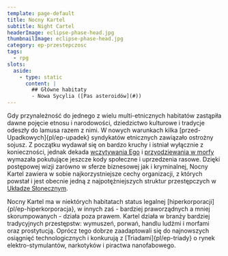 ```yaml
---
template: page-default
title: Nocny Kartel
subtitle: Night Cartel
headerImage: eclipse-phase-head.jpg
thumbnailImage: eclipse-phase-head.jpg
category: ep-przestepczosc
tags:
  - rpg
slots:
  aside:
    - type: static
      content: |
        ## Główne habitaty
        - Nowa Sycylia ([Pas asteroidów](#))
---
```

Gdy przynależność do jednego z wielu multi-etnicznych habitatów zastąpiła dawne pojęcie etnosu i narodowości, dziedzictwo kulturowe i tradycje odeszły do lamusa razem z nimi. W nowych warunkach kilka [przed-Upadkowych]{pl/ep-upadek} syndykatów etnicznych zawiązało ostrożny sojusz. Z początku wydawał się on bardzo kruchy i istniał wyłącznie z konieczności, jednak dekada [wczytywania Ego](#) i [przyodziewania w morfy](#) wymazała pokutujące jeszcze kody społeczne i uprzedzenia rasowe. Dzięki postępowej wizji zarówno w sferze biznesowej jak i kryminalnej, Nocny Kartel zawiera w sobie najkorzystniejsze cechy organizacji, z których powstał i jest obecnie jedną z najpotężniejszych struktur przestępczych w [Układze Słonecznym]((#)).

Nocny Kartel ma w niektórych habitatach status legalnej [hiperkorporacji]{pl/ep-hiperkorporacja}, w innych zaś - bardziej praworządnych a mniej skorumpowanych - działa poza prawem. Kartel działa w branży bardziej tradycyjnych przestępstw: wymuszeń, porwań, handlu ludźmi i morfami oraz prostytucją. Oprócz tego dobrze zaadaptowali się do najnowszych osiągnięć technologicznych i konkurują z [Triadami]{pl/ep-triady} o rynek elektro-stymulantów, narkotyków i piractwa nanofabowego.
